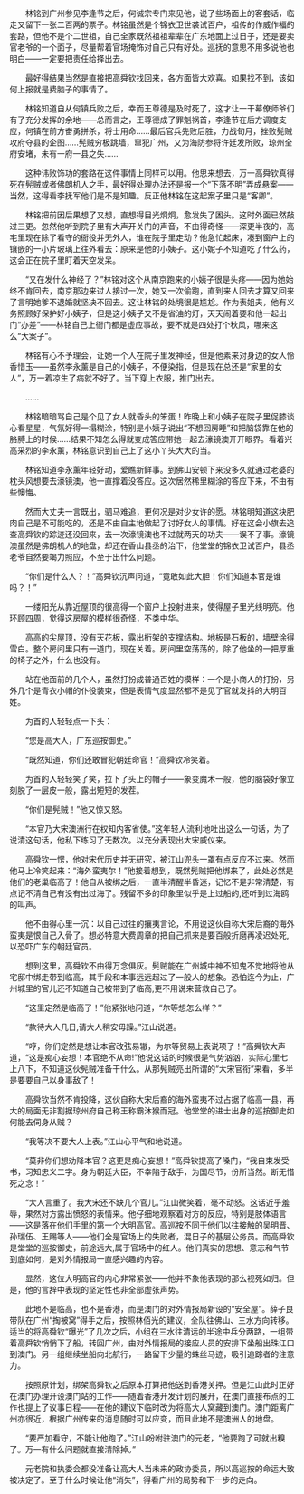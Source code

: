 　　林铭到广州参见李逢节之后，何诚宗专门来见他，说了些场面上的客套话，临走又留下一张二百两的票子。林铭虽然是个锦衣卫世袭试百户，祖传的作威作福的套路，但他不是个二世祖，自己全家既然祖祖辈辈在广东地面上过日子，还是要卖官老爷的一个面子，尽量帮着官场掩饰对自己只有好处。巡抚的意思不用多说他也明白——一定要把责任给择出去。

　　最好得结果当然是直接把高舜钦找回来，各方面皆大欢喜。如果找不到，该如何上报就是费脑子的事情了。

　　林铭知道自从何镇兵败之后，幸而王尊德是及时死了，这才让一干幕僚师爷们有了充分发挥的余地——总而言之，王尊德成了罪魁祸首，李逢节在后方调度支应，何镇在前方奋勇拼杀，将士用命……最后官兵先败后胜，力战旬月，挫败髡贼攻府夺县的企图……髡贼穷极跳墙，窜犯广州，又为海防参将许廷发所败，琼州全府安堵，未有一府一县之失……

　　这种讳败饰功的套路在这件事情上同样可以用。他思来想去，万一高舜钦真得死在髡贼或者佛朗机人之手，最好得处理办法还是报一个“下落不明”弄成悬案——当然，这得看李抚军他们是不是知趣。反正他林铭在这起案子里只是“客卿”。

　　林铭把前因后果想了又想，直想得目光炯炯，愈发失了困头。这时外面已然敲过三更。忽然他听到院子里有大声开关门的声音，不由得奇怪——深更半夜的，高宅里现在除了看守的衙役并无外人，谁在院子里走动？他急忙起床，凑到窗户上的镶嵌的一小片玻璃上往外看去：原来是他的小姨子。这小妮子不知道吃了什么药，这会正在院子里盯着天空发呆。

　　“又在发什么神经了？”林铭对这个从南京跑来的小姨子很是头疼——因为她始终不肯回去，南京那边来过人接过一次，她又一次偷跑，直到来人回去才算又回来了言明她爹不退婚就坚决不回去。这让林铭的处境很是尴尬。作为表姐夫，他有义务照顾好保护好小姨子，但是这小姨子又不是省油的灯，天天闹着要和他一起出门“办差”——林铭自己上衙门都是虚应事故，要不就是四处打个秋风，哪来这么“大案子”。

　　林铭有心不予理会，让她一个人在院子里发神经，但是他素来对身边的女人怜香惜玉——虽然李永薰是自己的小姨子，不便染指，但是现在总还是“家里的女人”，万一着凉生了病就不好了。当下穿上衣服，推门出去。

　　……

　　林铭暗暗骂自己是个见了女人就昏头的笨蛋！昨晚上和小姨子在院子里促膝谈心看星星，气氛好得一塌糊涂，特别是小姨子说出“不想回房睡”和把脑袋靠在他的胳膊上的时候……结果不知怎么得就变成答应带她一起去濠镜澳开开眼界。看着兴高采烈的李永薰，林铭意识到自己上了这小丫头大大的当。

　　林铭知道李永薰年轻好动，爱瞧新鲜事。到佛山安顿下来没多久就通过老婆的枕头风想要去濠镜澳，他一直撑着没答应。这次居然稀里糊涂的答应下来，不由有些懊悔。

　　然而大丈夫一言既出，驷马难追，更何况是对少女许的愿。林铭明知道这块肥肉自己是不可能吃的，还是不由自主地做起了讨好女人的事情。好在这会小旗去追查高舜钦的踪迹还没回来，去一次濠镜澳也不过就两天的功夫——误不了事。濠镜澳虽然是佛朗机人的地盘，却还在香山县丞的治下，他堂堂的锦衣卫试百户，县丞老爷自然要竭力照应，不至于出什么问题。

　　“你们是什么人？！”高舜钦沉声问道，“竟敢如此大胆！你们知道本官是谁吗？！”

　　一缕阳光从靠近屋顶的很高得一个窗户上投射进来，使得屋子里光线明亮。他环顾四周，觉得这房屋的模样很奇怪，不类中华。

　　高高的尖屋顶，没有天花板，露出桁架的支撑结构。地板是石板的，墙壁涂得雪白。整个房间里只有一道门，现在关着。房间里空荡荡的，除了他坐的一把厚重的椅子之外，什么也没有。

　　站在他面前的几个人，虽然打扮成普通百姓的模样：一个是小商人的打扮，另外几个是青衣小帽的仆役装束，但是表情气度显然都不是见了官就发抖的大明百姓。

　　为首的人轻轻点一下头：

　　“您是高大人，广东巡按御史。”

　　“既然知道，你们还敢冒犯朝廷命官！”高舜钦冷笑着。

　　为首的人轻轻笑了笑，拉下了头上的帽子——象变魔术一般，他的脑袋好像立刻脱了一层皮一般，露出短短的发茬。

　　“你们是髡贼！”他又惊又怒。

　　“本官乃大宋澳洲行在权知内客省使。”这年轻人流利地吐出这么一句话，为了说清这句话，他私下练习了无数次。以充分表现出大宋威仪来。

　　高舜钦一愣，他对宋代历史并无研究，被江山兜头一罩有点反应不过来。然而他马上冷笑起来：“海外蛮夷尔！”他接着想到，既然髡贼把他绑来了，此处必然是他们的老巢临高了！他自从被绑之后，一直半清醒半昏迷，记忆不是非常清楚，有点记不清自己有没有出过海了。残留不多的印象里似乎是上过船的,还听到过海鸥的叫声。

　　他不由得心里一沉：以自己过往的攘夷言论，不用说这伙自称大宋后裔的海外蛮夷是恨自己入骨了。想必特意大费周章的把自己抓来是要百般折磨再凌迟处死,以恐吓广东的朝廷官员。

　　想到这里，高舜钦不由得万念俱灰。髡贼能在广州城中神不知鬼不觉地将他从宅邸中绑走带到临高，其手段和本事远远超过了一般人的想象。恐怕迄今为止，广州城里的官儿还不知道自己被带到了临高,更不用说来营救自己了。

　　“这里定然是临高了！”他紧张地问道，“尔等想怎么样？”

　　“款待大人几日,请大人稍安毋躁。”江山说道。

　　“哼，你们定然是想让本官改弦易辙，为尔等贸易上表说项了！”高舜钦大声道，“这是痴心妄想！本官绝不从命!”他说这话的时候很是气势汹汹，实际心里七上八下，不知道这伙髡贼准备干什么。从那髡贼亮出所谓的“大宋官衔”来看，多半是要要自己以身事敌了！

　　高舜钦当然不肯投降，这伙自称大宋后裔的海外蛮夷不过占据了临高一县，再大的局面无非割据琼州府自己称王称霸沐猴而冠。他堂堂的进士出身的巡按御史如何能去伺身从贼？

　　“我等决不要大人上表。”江山心平气和地说道。

　　“莫非你们想劝降本官？这更是痴心妄想！”高舜钦提高了嗓门，“我自束发受书，习知忠义二字。身为朝廷大臣，不幸陷于敌手，为国尽节，份所当然。断无惜死之念！”

　　“大人言重了。我大宋还不缺几个官儿。”江山微笑着，毫不动怒。这话近乎羞辱，果然对方露出愤怒的表情来。他仔细地观察着对方的反应，特别是肢体语言——这是落在他们手里的第一个大明高官。高巡按不同于他们以往接触的吴明晋、孙瑞伍、王赐等人——他们全是官场上的失败者，混日子的基层公务员。而高舜钦是堂堂的巡按御史，前途远大,属于官场中的红人。他们真实的思想、意志和气节到底如何，是对外情报局一直感兴趣的内容。

　　显然，这位大明高官的内心非常紧张——他并不象他表现的那么视死如归。但是，他的言辞中表现的坚定性也非全部虚张声势。

　　此地不是临高，也不是香港，而是澳门的对外情报局新设的“安全屋”。薛子良带队在广州“掏被窝”得手之后，按照林佰光的建议，全队往佛山、三水方向转移。适当的将高舜钦“曝光”了几次之后，小组在三水往清远的半途中兵分两路，一组带着高舜钦悄悄下了船，转回广州，由对外情报局的接应人员的安排下坐船出珠江口到澳门。另一组继续坐船向北航行，一路留下少量的蛛丝马迹，吸引追踪者的注意力。

　　按照原计划，绑架高舜钦之后原本打算把他送到香港关押。但是江山此时正好在澳门办理开设澳门站的工作——随着香港开发计划的展开，在澳门直接布点的工作也提上了议事日程——在他的建议下临时改为将高大人窝藏到澳门。澳门距离广州亦很近，根据广州传来的消息随时可以应变，而且此地不是澳洲人的地盘。

　　“要严加看守，不能让他跑了。”江山吩咐驻澳门的元老，“他要跑了可就出糗了。万一有什么问题就直接清除掉。”

　　元老院和执委会都没准备让高大人当未来的政协委员，所以高巡按的命运大致被决定了。至于什么时候让他“消失”，得看广州的局势和下一步的走向。
